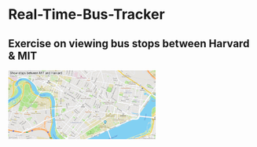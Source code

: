 # Real-Time-Bus-Tracker
## Exercise on viewing bus stops between Harvard & MIT
<img src= "bus-tracker.png" width='300' />
